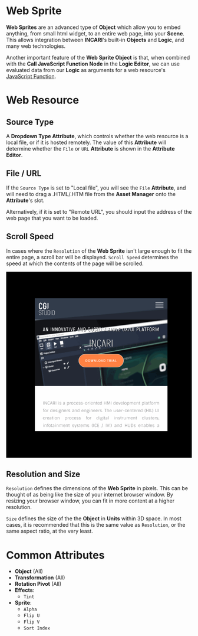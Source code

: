 # Web Sprite

**Web Sprites** are an advanced type of **Object** which allow you to embed anything, from small html widget, to an entire web page, into your **Scene**. This allows integration between **INCARI**'s built-in **Objects** and **Logic**, and many web technologies.

Another important feature of the **Web Sprite Object** is that, when combined with the **Call JavaScript Function Node** in the **Logic Editor**, we can use evaluated data from our **Logic** as arguments for a web resource's [JavaScript Function](https://developer.mozilla.org/en-US/docs/Web/JavaScript/Guide/Functions).


# Web Resource

## Source Type

A **Dropdown Type Attribute**, which controls whether the web resource is a local file, or if it is hosted remotely. The value of this **Attribute** will determine whether the `File` or `URL` **Attribute** is shown in the **Attribute Editor**.

## File / URL

If the `Source Type` is set to "Local file", you will see the `File` **Attribute**, and will need to drag a .HTML/.HTM file from the **Asset Manager** onto the **Attribute**'s slot.

Alternatively, if it is set to "Remote URL", you should input the address of the web page that you want to be loaded.

## Scroll Speed

In cases where the `Resolution` of the **Web Sprite** isn't large enough to fit the entire page, a scroll bar will be displayed. `Scroll Speed` determines the speed at which the contents of the page will be scrolled.

![](../../.gitbook/assets/web-sprite.gif)

## Resolution and Size

`Resolution` defines the dimensions of the **Web Sprite** in pixels. This can be thought of as being like the size of your internet browser window. By resizing your browser window, you can fit in more content at a higher resolution.

`Size` defines the size of the the **Object** in **Units** within 3D space. In most cases, it is recommended that this is the same value as `Resolution`, or the same aspect ratio, at the very least.

# Common Attributes
- **Object** (All)
- **Transformation** (All)
- **Rotation Pivot** (All)
- **Effects**:
  - `Tint`
- **Sprite**:
  - `Alpha`
  - `Flip U`
  - `Flip V`
  - `Sort Index`